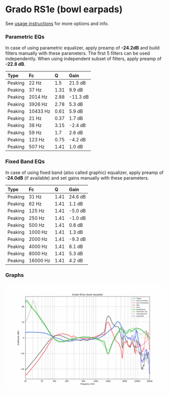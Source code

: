 # Grado RS1e (bowl earpads)
See [usage instructions](https://github.com/jaakkopasanen/AutoEq#usage) for more options and info.

### Parametric EQs
In case of using parametric equalizer, apply preamp of **-24.2dB** and build filters manually
with these parameters. The first 5 filters can be used independently.
When using independent subset of filters, apply preamp of **-22.8 dB**.

| Type    | Fc       |    Q | Gain     |
|:--------|:---------|:-----|:---------|
| Peaking | 22 Hz    | 1.5  | 21.5 dB  |
| Peaking | 37 Hz    | 1.31 | 9.9 dB   |
| Peaking | 2014 Hz  | 2.88 | -11.3 dB |
| Peaking | 3926 Hz  | 2.78 | 5.3 dB   |
| Peaking | 10433 Hz | 0.61 | 5.9 dB   |
| Peaking | 21 Hz    | 0.37 | 1.7 dB   |
| Peaking | 38 Hz    | 3.15 | -2.4 dB  |
| Peaking | 59 Hz    | 1.7  | 2.6 dB   |
| Peaking | 123 Hz   | 0.75 | -4.2 dB  |
| Peaking | 507 Hz   | 1.41 | 1.0 dB   |

### Fixed Band EQs
In case of using fixed band (also called graphic) equalizer, apply preamp of **-24.0dB**
(if available) and set gains manually with these parameters.

| Type    | Fc       |    Q | Gain    |
|:--------|:---------|:-----|:--------|
| Peaking | 31 Hz    | 1.41 | 24.6 dB |
| Peaking | 62 Hz    | 1.41 | 1.1 dB  |
| Peaking | 125 Hz   | 1.41 | -5.0 dB |
| Peaking | 250 Hz   | 1.41 | -1.0 dB |
| Peaking | 500 Hz   | 1.41 | 0.8 dB  |
| Peaking | 1000 Hz  | 1.41 | 1.3 dB  |
| Peaking | 2000 Hz  | 1.41 | -9.3 dB |
| Peaking | 4000 Hz  | 1.41 | 6.1 dB  |
| Peaking | 8000 Hz  | 1.41 | 5.3 dB  |
| Peaking | 16000 Hz | 1.41 | 4.2 dB  |

### Graphs
![](./Grado%20RS1e%20(bowl%20earpads).png)